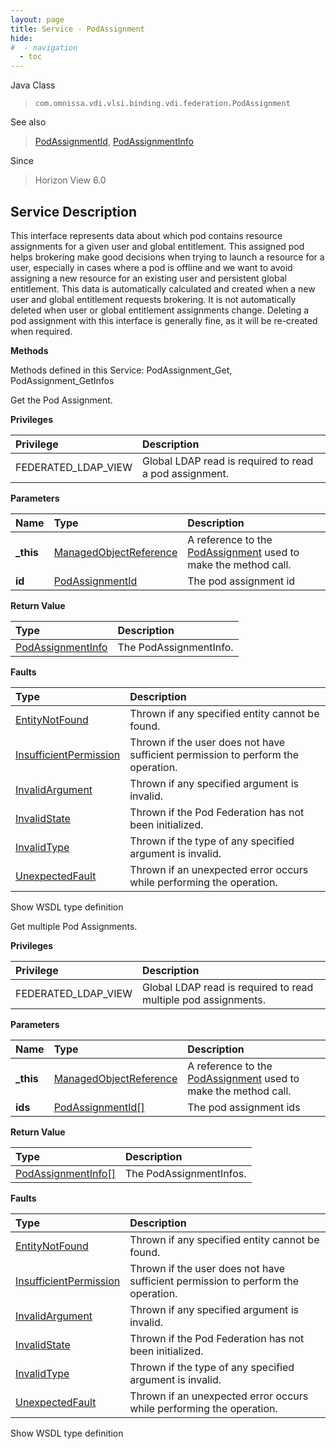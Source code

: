 ```yaml
---
layout: page
title: Service - PodAssignment
hide:
#  - navigation
  - toc
---
```








Java Class
> `com.omnissa.vdi.vlsi.binding.vdi.federation.PodAssignment`

See also
> [PodAssignmentId](vdi.entity.PodAssignmentId.md), [PodAssignmentInfo](vdi.federation.PodAssignment.PodAssignmentInfo.md)

Since
> Horizon View 6.0





## Service Description

This interface represents data about which pod contains resource assignments for a given user and global entitlement. This assigned pod helps brokering make good decisions when trying to launch a resource for a user, especially in cases where a pod is offline and we want to avoid assigning a new resource for an existing user and persistent global entitlement. This data is automatically calculated and created when a new user and global entitlement requests brokering. It is not automatically deleted when user or global entitlement assignments change. Deleting a pod assignment with this interface is generally fine, as it will be re-created when required.

**Methods**

Methods defined in this Service:
PodAssignment_Get, PodAssignment_GetInfos




Get the Pod Assignment.

**Privileges**

Privilege | Description
:---|:---
FEDERATED_LDAP_VIEW|  Global LDAP read is required to read a pod assignment.



**Parameters**

 Name | Type | Description
:---|:---|:---
**_this**| [ManagedObjectReference](vmodl.ManagedObjectReference.md)|  A reference to the [PodAssignment](vdi.federation.PodAssignment.md) used to make the method call.
**id**| [PodAssignmentId](vdi.entity.PodAssignmentId.md)|  The pod assignment id




**Return Value**

Type | Description
:---|:---
[PodAssignmentInfo](vdi.federation.PodAssignment.PodAssignmentInfo.md)| The PodAssignmentInfo.



**Faults**

Type | Description
:---|:---
[EntityNotFound](vdi.fault.EntityNotFound.md)| Thrown if any specified entity cannot be found.
[InsufficientPermission](vdi.fault.InsufficientPermission.md)| Thrown if the user does not have sufficient permission to perform the operation.
[InvalidArgument](vdi.fault.InvalidArgument.md)| Thrown if any specified argument is invalid.
[InvalidState](vdi.fault.InvalidState.md)| Thrown if the Pod Federation has not been initialized.
[InvalidType](vdi.fault.InvalidType.md)| Thrown if the type of any specified argument is invalid.
[UnexpectedFault](vdi.fault.UnexpectedFault.md)| Thrown if an unexpected error occurs while performing the operation.

Show WSDL type definition







Get multiple Pod Assignments.

**Privileges**

Privilege | Description
:---|:---
FEDERATED_LDAP_VIEW|  Global LDAP read is required to read multiple pod assignments.



**Parameters**

 Name | Type | Description
:---|:---|:---
**_this**| [ManagedObjectReference](vmodl.ManagedObjectReference.md)|  A reference to the [PodAssignment](vdi.federation.PodAssignment.md) used to make the method call.
**ids**| [PodAssignmentId[]](vdi.entity.PodAssignmentId.md)|  The pod assignment ids




**Return Value**

Type | Description
:---|:---
[PodAssignmentInfo[]](vdi.federation.PodAssignment.PodAssignmentInfo.md)| The PodAssignmentInfos.



**Faults**

Type | Description
:---|:---
[EntityNotFound](vdi.fault.EntityNotFound.md)| Thrown if any specified entity cannot be found.
[InsufficientPermission](vdi.fault.InsufficientPermission.md)| Thrown if the user does not have sufficient permission to perform the operation.
[InvalidArgument](vdi.fault.InvalidArgument.md)| Thrown if any specified argument is invalid.
[InvalidState](vdi.fault.InvalidState.md)| Thrown if the Pod Federation has not been initialized.
[InvalidType](vdi.fault.InvalidType.md)| Thrown if the type of any specified argument is invalid.
[UnexpectedFault](vdi.fault.UnexpectedFault.md)| Thrown if an unexpected error occurs while performing the operation.

Show WSDL type definition












 

